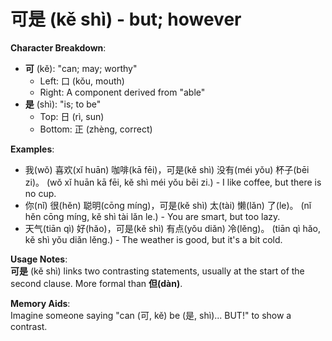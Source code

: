 # **可是 (kě shì) - but; however**

**Character Breakdown**:  
- **可** (kě): "can; may; worthy"
  - Left: 口 (kǒu, mouth)
  - Right: A component derived from "able"  
- **是** (shì): "is; to be"
  - Top: 日 (rì, sun)
  - Bottom: 正 (zhèng, correct)

**Examples**:  
- 我(wǒ) 喜欢(xǐ huān) 咖啡(kā fēi)，可是(kě shì) 没有(méi yǒu) 杯子(bēi zi)。 (wǒ xǐ huān kā fēi, kě shì méi yǒu bēi zi.) - I like coffee, but there is no cup.  
- 你(nǐ) 很(hěn) 聪明(cōng míng)，可是(kě shì) 太(tài) 懒(lǎn) 了(le)。 (nǐ hěn cōng míng, kě shì tài lǎn le.) - You are smart, but too lazy.  
- 天气(tiān qì) 好(hǎo)，可是(kě shì) 有点(yǒu diǎn) 冷(lěng)。 (tiān qì hǎo, kě shì yǒu diǎn lěng.) - The weather is good, but it's a bit cold.

**Usage Notes**:  
**可是** (kě shì) links two contrasting statements, usually at the start of the second clause. More formal than **但(dàn)**.

**Memory Aids**:  
Imagine someone saying "can (可, kě) be (是, shì)... BUT!" to show a contrast.